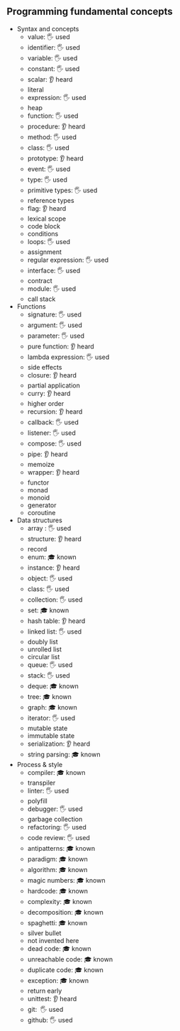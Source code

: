 ## Programming fundamental concepts

- Syntax and concepts
  - value: 🖐️ used
  - identifier: 🖐️ used
  - variable: 🖐️ used
  - constant: 🖐️ used
  - scalar: 👂 heard
  - literal
  - expression: 🖐️ used
  - heap
  - function: 🖐️ used
  - procedure: 👂 heard
  - method: 🖐️ used
  - class: 🖐️ used
  - prototype: 👂 heard
  - event: 🖐️ used
  - type: 🖐️ used
  - primitive types: 🖐️ used
  - reference types
  - flag: 👂 heard
  - lexical scope
  - code block
  - conditions
  - loops: 🖐️ used
  - assignment
  - regular expression: 🖐️ used
  - interface: 🖐️ used
  - contract
  - module: 🖐️ used
  - call stack
- Functions
  - signature: 🖐️ used
  - argument: 🖐️ used
  - parameter: 🖐️ used
  - pure function: 👂 heard
  - lambda expression: 🖐️ used
  - side effects
  - closure: 👂 heard
  - partial application
  - curry: 👂 heard
  - higher order
  - recursion: 👂 heard
  - callback: 🖐️ used
  - listener: 🖐️ used
  - compose: 🖐️ used
  - pipe: 👂 heard
  - memoize
  - wrapper: 👂 heard
  - functor
  - monad
  - monoid
  - generator
  - coroutine
- Data structures
  - array :️ 🖐️ used
  - structure: 👂 heard
  - record
  - enum: 🎓 known
  - instance: 👂 heard
  - object: 🖐️ used
  - class: 🖐️ used
  - collection: 🖐️ used
  - set: 🎓 known
  - hash table: 👂 heard
  - linked list: 🖐️ used
  - doubly list
  - unrolled list
  - circular list
  - queue: 🖐️ used
  - stack: 🖐️ used
  - deque: 🎓 known
  - tree: 🎓 known
  - graph: 🎓 known
  - iterator: 🖐️ used
  - mutable state
  - immutable state
  - serialization: 👂 heard
  - string parsing: 🎓 known
- Process & style
  - compiler: 🎓 known
  - transpiler
  - linter: 🖐️ used
  - polyfill
  - debugger: 🖐️ used
  - garbage collection
  - refactoring: 🖐️ used
  - code review: 🖐️ used
  - antipatterns: 🎓 known
  - paradigm: 🎓 known
  - algorithm: 🎓 known
  - magic numbers: 🎓 known
  - hardcode: 🎓 known
  - complexity: 🎓 known
  - decomposition: 🎓 known
  - spaghetti: 🎓 known
  - silver bullet
  - not invented here
  - dead code: 🎓 known
  - unreachable code: 🎓 known
  - duplicate code: 🎓 known
  - exception: 🎓 known
  - return early
  - unittest: 👂 heard
  - git: ️ 🖐️ used
  - github: 🖐️ used
